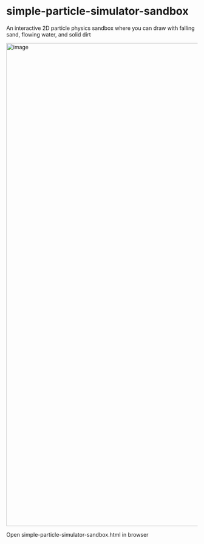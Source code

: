 # simple-particle-simulator-sandbox
An interactive 2D particle physics sandbox where you can draw with falling sand, flowing water, and solid dirt

<img width="932" height="1270" alt="image" src="https://github.com/user-attachments/assets/eeb08342-7a9b-4adc-bd0b-d2be038dc1ff" />

Open simple-particle-simulator-sandbox.html in browser
